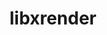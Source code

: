 ---
title: "libxrender"
layout: cache
categories: [package, v0.18.1]
meta: {"versions": ["0.9.10"], "compilers": ["gcc@=7.3.1", "gcc@=7.5.0"], "oss": ["amzn2", "ubuntu18.04"], "platforms": ["linux"], "targets": ["aarch64", "graviton2", "x86_64", "x86_64_v3", "x86_64_v4"], "stacks": ["aws-isc", "aws-isc-aarch64", "data-vis-sdk", "root"], "num_specs": 5, "num_specs_by_stack": {"data-vis-sdk": 1, "root": 5, "aws-isc-aarch64": 2, "aws-isc": 2}}
spec_details: [{"hash": "zsrau3lu3w2eysdwtm5st54mv7friojz", "compiler": "gcc@=7.5.0", "versions": ["0.9.10"], "os": "ubuntu18.04", "platform": "linux", "target": "x86_64", "variants": [], "stacks": ["data-vis-sdk", "root"], "size": "-", "tarball": "https://binaries.spack.io/v0.18.1/build_cache/linux-ubuntu18.04-x86_64/gcc-7.5.0/libxrender-0.9.10/linux-ubuntu18.04-x86_64-gcc-7.5.0-libxrender-0.9.10-zsrau3lu3w2eysdwtm5st54mv7friojz.spack"}, {"hash": "qz764x7r4tjmwa7n67arjye7yb2tspko", "compiler": "gcc@=7.3.1", "versions": ["0.9.10"], "os": "amzn2", "platform": "linux", "target": "aarch64", "variants": [], "stacks": ["root", "aws-isc-aarch64"], "size": "-", "tarball": "https://binaries.spack.io/v0.18.1/build_cache/linux-amzn2-aarch64/gcc-7.3.1/libxrender-0.9.10/linux-amzn2-aarch64-gcc-7.3.1-libxrender-0.9.10-qz764x7r4tjmwa7n67arjye7yb2tspko.spack"}, {"hash": "rohfpg4t4lcmzy5ijznd6vxcbguisvc3", "compiler": "gcc@=7.3.1", "versions": ["0.9.10"], "os": "amzn2", "platform": "linux", "target": "graviton2", "variants": [], "stacks": ["root", "aws-isc-aarch64"], "size": "-", "tarball": "https://binaries.spack.io/v0.18.1/build_cache/linux-amzn2-graviton2/gcc-7.3.1/libxrender-0.9.10/linux-amzn2-graviton2-gcc-7.3.1-libxrender-0.9.10-rohfpg4t4lcmzy5ijznd6vxcbguisvc3.spack"}, {"hash": "ivq5pwrqts3y3xkkzwnxotv6uu2vexlv", "compiler": "gcc@=7.3.1", "versions": ["0.9.10"], "os": "amzn2", "platform": "linux", "target": "x86_64_v4", "variants": [], "stacks": ["aws-isc", "root"], "size": "-", "tarball": "https://binaries.spack.io/v0.18.1/build_cache/linux-amzn2-x86_64_v4/gcc-7.3.1/libxrender-0.9.10/linux-amzn2-x86_64_v4-gcc-7.3.1-libxrender-0.9.10-ivq5pwrqts3y3xkkzwnxotv6uu2vexlv.spack"}, {"hash": "jy4z3bcse5awns5pts6sim4vif5tun3v", "compiler": "gcc@=7.3.1", "versions": ["0.9.10"], "os": "amzn2", "platform": "linux", "target": "x86_64_v3", "variants": [], "stacks": ["aws-isc", "root"], "size": "-", "tarball": "https://binaries.spack.io/v0.18.1/build_cache/linux-amzn2-x86_64_v3/gcc-7.3.1/libxrender-0.9.10/linux-amzn2-x86_64_v3-gcc-7.3.1-libxrender-0.9.10-jy4z3bcse5awns5pts6sim4vif5tun3v.spack"}]
---